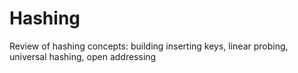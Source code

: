 # Hashing
Review of hashing concepts: building inserting keys, linear probing, universal hashing, open addressing
